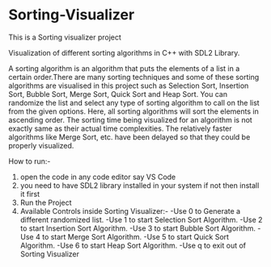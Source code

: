 # Sorting-Visualizer
This is a Sorting visualizer project

Visualization of different sorting algorithms in C++ with SDL2 Library.

A sorting algorithm is an algorithm that puts the elements of a list in a certain order.There are many sorting techniques and some of these sorting algorithms are visualised in this project such as Selection Sort, Insertion Sort, Bubble Sort, Merge Sort, Quick Sort and Heap Sort. You can randomize the list and select any type of sorting algorithm to call on the list from the given options. Here, all sorting algorithms will sort the elements in ascending order. The sorting time being visualized for an algorithm is not exactly same as their actual time complexities. The relatively faster algorithms like Merge Sort, etc. have been delayed so that they could be properly visualized.

How to run:-
1) open the code in any code editor say VS Code
2) you need to have SDL2 library installed in your system if not then install it first
3) Run the Project
4) Available Controls inside Sorting Visualizer:-
    -Use 0 to Generate a different randomized list.
    -Use 1 to start Selection Sort Algorithm.
    -Use 2 to start Insertion Sort Algorithm.
    -Use 3 to start Bubble Sort Algorithm.
    -Use 4 to start Merge Sort Algorithm.
    -Use 5 to start Quick Sort Algorithm.
    -Use 6 to start Heap Sort Algorithm.
    -Use q to exit out of Sorting Visualizer
